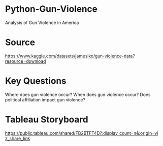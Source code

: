 # Python-Gun-Violence
Analysis of Gun Violence in America
# Source
https://www.kaggle.com/datasets/jameslko/gun-violence-data?resource=download
# Key Questions
Where does gun violence occur?
When does gun violence occur?
Does political affiliation impact gun violence?
# Tableau Storyboard
https://public.tableau.com/shared/FB2BTFT4D?:display_count=n&:origin=viz_share_link
